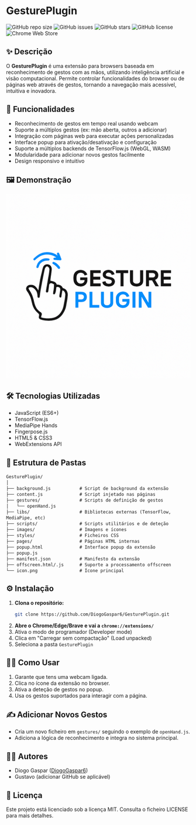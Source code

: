 # GesturePlugin

![GitHub repo size](https://img.shields.io/github/repo-size/DiogoGaspar6/GesturePlugin?style=flat-square)
![GitHub issues](https://img.shields.io/github/issues/DiogoGaspar6/GesturePlugin?style=flat-square)
![GitHub stars](https://img.shields.io/github/stars/DiogoGaspar6/GesturePlugin?style=flat-square)
![GitHub license](https://img.shields.io/github/license/DiogoGaspar6/GesturePlugin?style=flat-square)
![Chrome Web Store](https://img.shields.io/chrome-web-store/v/your-extension-id?style=flat-square)

## ✨ Descrição

O **GesturePlugin** é uma extensão para browsers baseada em reconhecimento de gestos com as mãos, utilizando inteligência artificial e visão computacional. Permite controlar funcionalidades do browser ou de páginas web através de gestos, tornando a navegação mais acessível, intuitiva e inovadora.

## 🚀 Funcionalidades

- Reconhecimento de gestos em tempo real usando webcam
- Suporte a múltiplos gestos (ex: mão aberta, outros a adicionar)
- Integração com páginas web para executar ações personalizadas
- Interface popup para ativação/desativação e configuração
- Suporte a múltiplos backends de TensorFlow.js (WebGL, WASM)
- Modularidade para adicionar novos gestos facilmente
- Design responsivo e intuitivo

## 🖼️ Demonstração

![Demonstração](images/logotipo.png)

## 🛠️ Tecnologias Utilizadas

- JavaScript (ES6+)
- TensorFlow.js
- MediaPipe Hands
- Fingerpose.js
- HTML5 & CSS3
- WebExtensions API

## 📁 Estrutura de Pastas

```plaintext
GesturePlugin/
│
├── background.js           # Script de background da extensão
├── content.js              # Script injetado nas páginas
├── gestures/               # Scripts de definição de gestos
│   └── openHand.js
├── libs/                   # Bibliotecas externas (TensorFlow, MediaPipe, etc)
├── scripts/                # Scripts utilitários e de deteção
├── images/                 # Imagens e ícones
├── styles/                 # Ficheiros CSS
├── pages/                  # Páginas HTML internas
├── popup.html              # Interface popup da extensão
├── popup.js
├── manifest.json           # Manifesto da extensão
├── offscreen.html/.js      # Suporte a processamento offscreen
└── icon.png                # Ícone principal
```

## ⚙️ Instalação

1. **Clona o repositório:**
   ```bash
   git clone https://github.com/DiogoGaspar6/GesturePlugin.git
   ```
2. **Abre o Chrome/Edge/Brave e vai a `chrome://extensions/`**
3. Ativa o modo de programador (Developer mode)
4. Clica em "Carregar sem compactação" (Load unpacked)
5. Seleciona a pasta `GesturePlugin`

## 🧑‍💻 Como Usar

1. Garante que tens uma webcam ligada.
2. Clica no ícone da extensão no browser.
3. Ativa a deteção de gestos no popup.
4. Usa os gestos suportados para interagir com a página.

## ✍️ Adicionar Novos Gestos

- Cria um novo ficheiro em `gestures/` seguindo o exemplo de `openHand.js`.
- Adiciona a lógica de reconhecimento e integra no sistema principal.

## 👨‍💻 Autores

- Diogo Gaspar ([DiogoGaspar6](https://github.com/DiogoGaspar6))
- Gustavo (adicionar GitHub se aplicável)

## 📄 Licença

Este projeto está licenciado sob a licença MIT. Consulta o ficheiro LICENSE para mais detalhes. 
